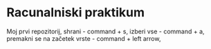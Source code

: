 # Racunalniski praktikum
Moj prvi repozitorij,
shrani - command + s,
izberi vse - command + a, 
premakni se na začetek vrste - command + left arrow,
